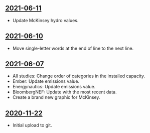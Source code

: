 ## [2021-06-11](https://github.com/faktaoklimatu/graphics/blob/022005fd3502be57a3a3ae30652ec5579b759588/data-visualization/energetics/czechia/czech-electricity-transition-studies/cs-scenare-transformace.ai)

- Update McKinsey hydro values.

## [2021-06-10](https://github.com/faktaoklimatu/graphics/blob/6cf9913c935567b79b053ea78d85c385a32fa15a/data-visualization/energetics/czechia/czech-electricity-transition-studies/cs-scenare-transformace.ai)

- Move single-letter words at the end of line to the next line.

## [2021-06-07](https://github.com/faktaoklimatu/graphics/blob/cd3284d7d1e0d5674dbfe2af93f7dfe56411bd96/data-visualization/energetics/czechia/czech-electricity-transition-studies/cs-scenare-transformace.ai)

- All studies: Change order of categories in the installed capacity.
- Ember: Update emissions value.
- Energynautics: Update emissions value.
- BloombergNEF: Update with the most recent data.
- Create a brand new graphic for McKinsey.

## [2020-11-22](https://github.com/faktaoklimatu/graphics/blob/7baadd15d74047779361b5e676ed06a38073fea2/Data%20visualization/Energetics/Czechia/Czech%20electricity%20transition%20studies/cs-scenare-transformace.ai)

- Initial upload to git.

